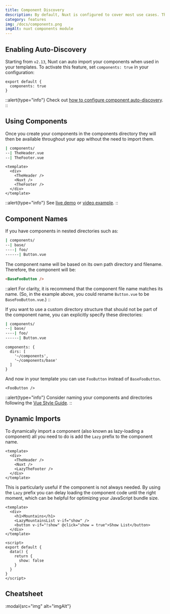 ```yaml
---
title: Component Discovery
description: By default, Nuxt is configured to cover most use cases. This default configuration can be overwritten with the nuxt.config.js file.
category: features
img: /docs/components.png
imgAlt: nuxt components module
---
```


## Enabling Auto-Discovery

Starting from `v2.13`, Nuxt can auto import your components when used in your templates. To activate this feature, set `components: true` in your configuration:

```js{}[nuxt.config.js]
export default {
  components: true
}
```

::alert{type="info"}
Check out [how to configure component auto-discovery](/docs/configuration-glossary/configuration-components#advanced).
::

## Using Components

Once you create your components in the components directory they will then be available throughout your app without the need to import them.

```bash
| components/
--| TheHeader.vue
--| TheFooter.vue
```

```html{}[layouts/default.vue]
<template>
  <div>
    <TheHeader />
    <Nuxt />
    <TheFooter />
  </div>
</template>
```

::alert{type="info"}
See [live demo](https://codesandbox.io/s/nuxt-components-cou9k) or [video example](https://www.youtube.com/watch?v=lQ8OBrgVVr8).
::

## Component Names

If you have components in nested directories such as:

```bash
| components/
--| base/
----| foo/
------| Button.vue
```

The component name will be based on its own path directory and filename. Therefore, the component will be:

```html
<BaseFooButton />
```

::alert
For clarity, it is recommend that the component file name matches its name. (So, in the example above, you could rename `Button.vue` to be `BaseFooButton.vue`.)
::

If you want to use a custom directory structure that should not be part of the component name, you can explicitly specify these directories:

```bash
| components/
--| base/
----| foo/
------| Button.vue
```

```bash{}[nuxt.config.js]
components: {
  dirs: [
    '~/components',
    '~/components/base'
  ]
}
```

And now in your template you can use `FooButton` instead of `BaseFooButton`.

```html{}[pages/index.vue]
<FooButton />
```

::alert{type="info"}
Consider naming your components and directories following the [Vue Style Guide](https://v2.vuejs.org/v2/style-guide/).
::

## Dynamic Imports

To dynamically import a component (also known as lazy-loading a component) all you need to do is add the `Lazy` prefix to the component name.

```html{}[layouts/default.vue]
<template>
  <div>
    <TheHeader />
    <Nuxt />
    <LazyTheFooter />
  </div>
</template>
```

This is particularly useful if the component is not always needed. By using the `Lazy` prefix you can delay loading the component code until the right moment, which can be helpful for optimizing your JavaScript bundle size.

```html{}[pages/index.vue]
<template>
  <div>
    <h1>Mountains</h1>
    <LazyMountainsList v-if="show" />
    <button v-if="!show" @click="show = true">Show List</button>
  </div>
</template>

<script>
export default {
  data() {
    return {
      show: false
    }
  }
}
</script>
```

## Cheatsheet

:modal{src="img" alt="imgAlt"}
